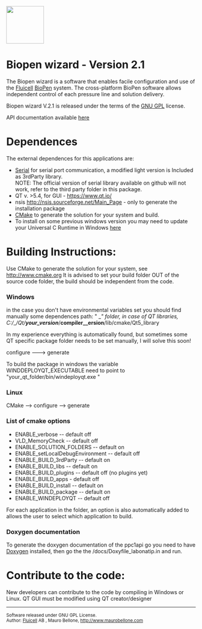 <a href="http://fluicell.com/"><img src="https://github.com/bellonemauro/Labonatip2.0/blob/master/apps/Biopen_wizard/icons/fluicell_iconBIG.png"  width="100" height="100" /></a>

# Biopen wizard - Version 2.1

The Biopen wizard is a software that enables facile configuration and use of the <a href="http://fluicell.com/">Fluicell</a> <a href="http://fluicell.com/thebiopensystem/">BioPen</a> system. 
The cross-platform BioPen software allows independent control of each pressure line and solution delivery.

Biopen wizard V.2.1 is released under the terms of the <a href="https://www.gnu.org/licenses/gpl-3.0.en.html">GNU GPL</a> license. 

API documentation available <a href="https://bellonemauro.github.io/PPC1API-docs.io/">here</a>

# Dependences

The external dependences for this applications are:
  - <a href="https://github.com/wjwwood/serial">Serial</a> for serial port communication, a modified light version is Included as 3rdParty library. <br>
    NOTE: The official version of serial library available on github will not work, refer to the third party folder in this package.
  - QT  v. >5.4, for GUI - https://www.qt.io/
  - nsis http://nsis.sourceforge.net/Main_Page - only to generate the installation package
  - <a href="http://www.cmake.org">CMake</a> to generate the solution for your system and build. 
  - To install on some previous windows version you may need to update your Universal C Runtime in Windows <a href="https://support.microsoft.com/en-us/help/2999226/update-for-universal-c-runtime-in-windows">here</a>


# Building Instructions:

Use CMake to generate the solution for your system, see http://www.cmake.org
It is advised to set your build folder OUT of the source code folder, the build should be independent from the code. 


### Windows 
in the case you don't have environmental variables set you should find manually some dependences path:
" \__\" folder, in case of QT libraries, C:/___/Qt/__your_version___/__compiler__ersion__/lib/cmake/Qt5_library 

In my experience everything is automatically found, but sometimes some QT specific package folder needs to be set manually, I will solve this soon! 

configure --->  generate

To build the package in windows the variable WINDDEPLOYQT_EXECUTABLE need to point to "your_qt_folder/bin/windeployqt.exe "

### Linux 

CMake --> configure --> generate 

### List of cmake options 

 - ENABLE_verbose    -- default off
 - VLD_MemoryCheck   -- default off
 - ENABLE_SOLUTION_FOLDERS  -- default on
 - ENABLE_setLocalDebugEnvironment  -- default off
 - ENABLE_BUILD_3rdParty  -- default on 
 - ENABLE_BUILD_libs  -- default on
 - ENABLE_BUILD_plugins -- default off (no plugins yet)
 - ENABLE_BUILD_apps  - default off
 - ENABLE_BUILD_install -- default on
 - ENABLE_BUILD_package -- default on
 - ENABLE_WINDEPLOYQT -- default off
 
For each application in the folder, an option is also automatically added to allows the user to select which application to build. 
 
### Doxygen documentation 

To generate the doxygen documentation of the ppc1api go you need to have <a href="http://www.stack.nl/~dimitri/doxygen/">Doxygen</a> installed, 
then go the the /docs/Doxyfile_labonatip.in and run. 
 


# Contribute to the code:

New developers can contribute to the code by compiling in Windows or Linux.
QT GUI must be modified using QT creator/designer



---------------------------------------------------------------------
<sup> Software released under GNU GPL License. <br>
Author: <a href="http://fluicell.com/">Fluicell</a> AB , Mauro Bellone, http://www.maurobellone.com <br> </sup>
